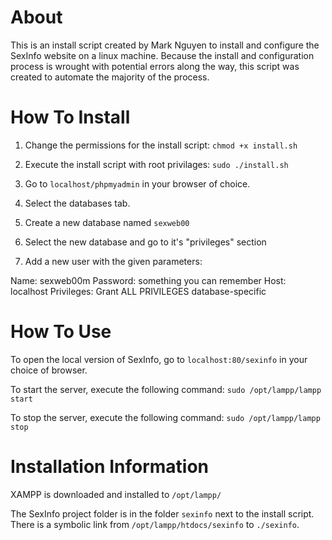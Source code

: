 About
=====

This is an install script created by Mark Nguyen to install and configure the SexInfo website on a linux machine.  Because the install and configuration process is wrought with potential errors along the way, this script was created to automate the majority of the process.

How To Install
==============

1) Change the permissions for the install script:
`chmod +x install.sh`

2) Execute the install script with root privilages:
`sudo ./install.sh`

3) Go to `localhost/phpmyadmin` in your browser of choice.

4) Select the databases tab.

5) Create a new database named `sexweb00`

6) Select the new database and go to it's "privileges" section

7) Add a new user with the given parameters:

Name: sexweb00m
Password: something you can remember
Host: localhost
Privileges: Grant ALL PRIVILEGES database-specific


How To Use
==========

To open the local version of SexInfo, go to `localhost:80/sexinfo` in your choice 
of browser.

To start the server, execute the following command:
`sudo /opt/lampp/lampp start`


To stop the server, execute the following command:
`sudo /opt/lampp/lampp stop`


Installation Information
========================

XAMPP is downloaded and installed to `/opt/lampp/`

The SexInfo project folder is in the folder `sexinfo` next to the install script.  There is a symbolic link from `/opt/lampp/htdocs/sexinfo` to `./sexinfo`.
